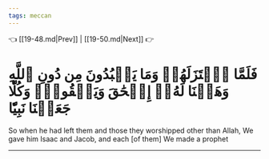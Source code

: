 ```yaml
---
tags: meccan
---
```


👈 [[19-48.md|Prev]] | [[19-50.md|Next]] 👉

# فَلَمَّا ٱعۡتَزَلَهُمۡ وَمَا يَعۡبُدُونَ مِن دُونِ ٱللَّهِ وَهَبۡنَا لَهُۥٓ إِسۡحَٰقَ وَيَعۡقُوبَۖ وَكُلّٗا جَعَلۡنَا نَبِيّٗا

So when he had left them and those they worshipped other than Allah, We gave him Isaac and Jacob, and each [of them] We made a prophet

---

